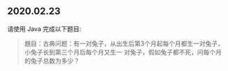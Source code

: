 ## 2020.02.23

请使用 Java 完成以下题目:

> 題目：古典问题：有一对兔子，从出生后第3个月起每个月都生一对兔子，小兔子长到第三个月后每个月又生一
  对兔子，假如兔子都不死，问每个月的兔子总数为多少？